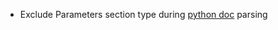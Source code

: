 * Exclude Parameters section type during [python doc](python/description-extraction#doc-string) parsing